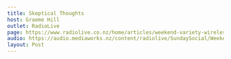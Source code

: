 ```yaml
---
title: Skeptical Thoughts
host: Graeme Hill
outlet: RadioLive
page: https://www.radiolive.co.nz/home/articles/weekend-variety-wireless/2018/02/skeptical-thoughts---cannabis--the-asa-and-the-roundness-of-the-.html
audio: https://audio.mediaworks.nz/content/radiolive/SundaySocial/Weekend_Variety_Wireless_skeptics.mp3
layout: Post
---
```


<page-radio />
